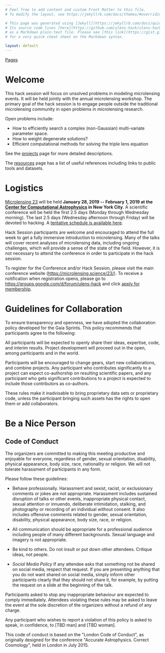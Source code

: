 ```yaml
---
# Feel free to add content and custom Front Matter to this file.
# To modify the layout, see https://jekyllrb.com/docs/themes/#overriding-theme-defaults

# This page was generated using [Jekyll](https://jekyllrb.com/docs/quickstart/).
# Its source code lives [here](https://github.com/ulens-hack/ulens-hack.github.io /blob/master/index.md)
# as a Markdown plain-text file. Please see [this link](https://gist.github.com/roachhd/779fa77e9b90fe945b0c)
# for a very quick cheat sheet on the Markdown syntax.

layout: default
---
```


[Pages](/sitemap/)

# Welcome

This hack session will focus on unsolved problems in modeling
microlensing events. It will be held jointly with the annual
microlensing workshop. The primary goal of the hack session is to
engage people outside the traditional microlensing community in open
problems in microlensing research.

Open problems include:
* How to efficiently search a complex (non-Gaussian) multi-variate parameter space.
* How to weight degenerate solutions?
* Efficient computational methods for solving the triple lens equation

See the [projects](/projects/) page for more detailed descriptions. 

The [resources](/resources/) page has a list of useful references
including links to public tools and datasets.

# Logistics

[Microlensing 23](https://microlensing.science/23/) will be held **January 28, 2019 -- February 1, 2019 at
the [Center for Computational
Astrophysics](https://www.simonsfoundation.org/flatiron/center-for-computational-astrophysics/)
in New York City**. A scientific conference will be held the first 2.5
days (Monday through Wednesday morning). The last 2.5 days (Wednesday
afternoon through Friday) will be devoted to hacking.  A [tentative
schedule is available here](/schedule/).

Hack Session participants are welcome and encouraged to attend the
full week to get a fully immersive introduction to microlensing. Many
of the talks will cover recent analyses of microlensing data,
including ongoing challenges, which will provide a sense of the state
of the field. However, it is not necessary to attend the conference in
order to participate in the hack session.

To register for the Conference and/or Hack Session, please visit the
main conference website (https://microlensing.science/23/). To receive
a notification when registration opens, please go to
https://groups.google.com/d/forum/ulens-hack and click [apply for
membership](https://groups.google.com/d/forum/ulens-hack).

# Guidelines for Collaboration

To ensure transparency and openness, we have adopted the collaboration
policy developed for the Gaia Sprints. This policy recommends that
participants agree to the following:

All participants will be expected to openly share their ideas, expertise,
code, and interim results. Project development will proceed out in the open,
among participants and in the world.

Participants will be encouraged to change gears, start new collaborations,
and combine projects. Any participant who contributes significantly to a
project can expect co-authorship on resulting scientific papers, and any
participant who gets significant contributions to a project is expected
to include those contributors as co-authors.

These rules make it inadvisable to bring proprietary data sets or
proprietary code, unless the participant bringing such assets has the
rights to open them or add collaborators.

# Be a Nice Person

## Code of Conduct

The organizers are committed to making this meeting productive and
enjoyable for everyone, regardless of gender, sexual orientation,
disability, physical appearance, body size, race, nationality or
religion. We will not tolerate harassment of participants in any form.

Please follow these guidelines:

- Behave professionally. Harassment and sexist, racist, or
  exclusionary comments or jokes are not appropriate. Harassment
  includes sustained disruption of talks or other events,
  inappropriate physical contact, sexual attention or innuendo,
  deliberate intimidation, stalking, and photography or recording of
  an individual without consent. It also includes offensive comments
  related to gender, sexual orientation, disability, physical
  appearance, body size, race, or religion.

- All communication should be appropriate for a professional audience
 including people of many different backgrounds. Sexual language and
 imagery is not appropriate.

- Be kind to others. Do not insult or put down other
  attendees. Critique ideas, not people.

- *Social Media Policy* If any attendee asks that something not be
shared on social media, respect that request. If you are presenting
anything that you do not want shared on social media, simply inform
other participants clearly that they should not share it, for example,
by putting the request on a slide at the beginning of the talk.

Participants asked to stop any inappropriate behaviour are expected to
comply immediately. Attendees violating these rules may be asked to
leave the event at the sole discretion of the organizers without a
refund of any charge.

Any participant who wishes to report a violation of this policy is
asked to speak, in confidence, to [TBD man] and [TBD woman].

This code of conduct is based on the "London Code of Conduct", as
originally designed for the conference "Accurate Astrophysics. Correct
Cosmology", held in London in July 2015.
